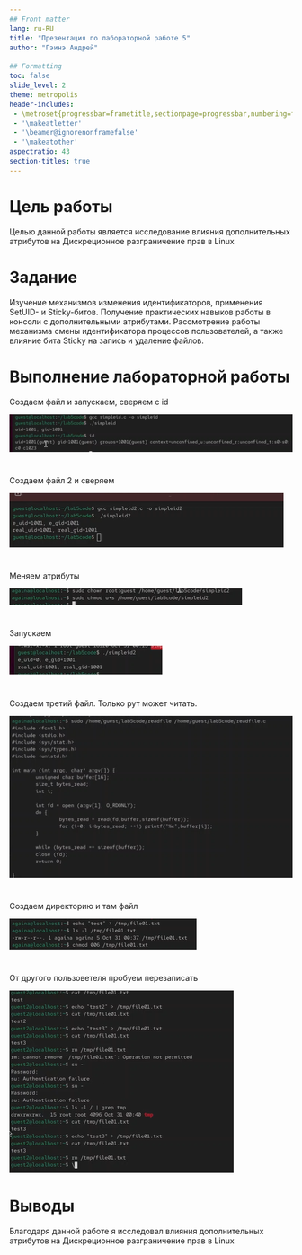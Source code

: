 ```yaml
---
## Front matter
lang: ru-RU
title: "Презентация по лабораторной работе 5"
author: "Гэинэ Андрей"

## Formatting
toc: false
slide_level: 2
theme: metropolis
header-includes: 
 - \metroset{progressbar=frametitle,sectionpage=progressbar,numbering=fraction}
 - '\makeatletter'
 - '\beamer@ignorenonframefalse'
 - '\makeatother'
aspectratio: 43
section-titles: true
---
```


# Цель работы

Целью данной работы является исследование
влияния дополнительных атрибутов на Дискреционное
разграничение прав в Linux

# Задание

Изучение механизмов изменения идентификаторов, применения
SetUID- и Sticky-битов. Получение практических навыков работы в консоли с дополнительными атрибутами. Рассмотрение работы механизма
смены идентификатора процессов пользователей, а также влияние бита
Sticky на запись и удаление файлов.

# Выполнение лабораторной работы

Создаем файл и запускаем, сверяем c id

![Рис.1](image\1.png)

#

Создаем файл 2 и сверяем

![Рис.2](image\3.png)  

#

Меняем атрибуты

![Рис.3](image\4.png)  

#

Запускаем

![Рис.4](image\5.png)  

#

Создаем третий файл. Только рут может читать.

![Рис.5](image\6.png)  

#

Создаем директорию и там файл

![Рис.6](image\7.png)  

#

От другого пользоветеля пробуем перезаписать

![Рис.7](image\8.png)  


# Выводы

Благодаря данной работе я исследовал
влияния дополнительных атрибутов на Дискреционное
разграничение прав в Linux